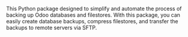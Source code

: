This Python package designed to simplify and automate the process of backing up Odoo databases and filestores. With this package, you can easily create database backups, compress filestores, and transfer the backups to remote servers via SFTP.
